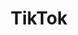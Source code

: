 ---
title: "TikTok"
url: "https://www.tiktok.com/@yeremypf"
icon: "mdi:music-note-eighth"
description: "Follow YeremyPF on TikTok for creative videos and updates."
---